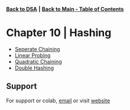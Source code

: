 [**Back to DSA**](https://github.com/xanderbilla/LPU-Academics/tree/main/blob/CSE205/CSE205.md) **|** [**Back to Main - Table of Contents**](https://github.com/xanderbilla/LPU-Academics#readme)

# Chapter 10 | Hashing

- [Seperate Chaining](https://github.com/xanderbilla/LPU-Academics/blob/main/CSE%20205%20-%20DSA/Chapter%2010%20-%20Hashing/10_1-Hashing_Seperate_Chaining.cpp)
- [Linear Probing](https://github.com/xanderbilla/LPU-Academics/blob/main/CSE%20205%20-%20DSA/Chapter%2010%20-%20Hashing/10_2-Hashing_Linear_Probing.cpp)
- [Quadratic Chaining](https://github.com/xanderbilla/LPU-Academics/blob/main/CSE%20205%20-%20DSA/Chapter%2010%20-%20Hashing/10_3-Hashing_Quadratic_Chaining.cpp)
- [Double Hashing](https://github.com/xanderbilla/LPU-Academics/blob/main/CSE%20205%20-%20DSA/Chapter%2010%20-%20Hashing/10_4-Hashing_Double_Hashing.cpp)

## Support

For support or colab, [email](mailto:dev.xanderbilla@gmail.com) or visit [website](https://xanderbilla.com)
